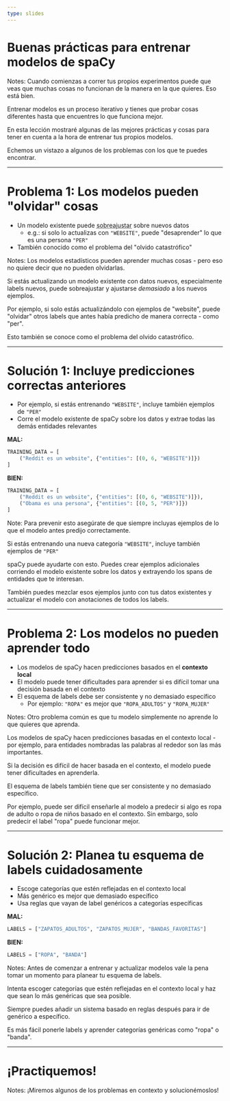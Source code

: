 ```yaml
---
type: slides
---
```


# Buenas prácticas para entrenar modelos de spaCy

Notes: Cuando comienzas a correr tus propios experimentos puede que veas que muchas cosas no funcionan de la manera en la que quieres. Eso está bien.

Entrenar modelos es un proceso iterativo y tienes que probar cosas diferentes hasta que encuentres lo que funciona mejor.

En esta lección mostraré algunas de las mejores prácticas y cosas para tener en cuenta a la hora de entrenar tus propios modelos.

Echemos un vistazo a algunos de los problemas con los que te puedes encontrar.

---

# Problema 1: Los modelos pueden "olvidar" cosas

- Un modelo existente puede <abbr title="En inglés: overfit.">sobreajustar</abbr> sobre nuevos datos
  - e.g.: si solo lo actualizas con `"WEBSITE"`, puede "desaprender" lo que es una persona `"PER"`
- También conocido como el problema del "olvido catastrófico"

Notes: Los modelos estadísticos pueden aprender muchas cosas - pero eso no quiere decir que no pueden olvidarlas.

Si estás actualizando un modelo existente con datos nuevos, especialmente labels nuevos, puede sobreajustar y ajustarse _demasiado_ a los nuevos ejemplos.

Por ejemplo, si solo estás actualizándolo con ejemplos de "website", puede "olvidar" otros labels que antes había predicho de manera correcta - como "per".

Esto también se conoce como el problema del olvido catastrófico.

---

# Solución 1: Incluye predicciones correctas anteriores

- Por ejemplo, si estás entrenando `"WEBSITE"`, incluye también ejemplos de `"PER"`
- Corre el modelo existente de spaCy sobre los datos y extrae todas las demás entidades relevantes

**MAL:**

```python
TRAINING_DATA = [
    ("Reddit es un website", {"entities": [(0, 6, "WEBSITE")]})
]
```

**BIEN:**

```python
TRAINING_DATA = [
    ("Reddit es un website", {"entities": [(0, 6, "WEBSITE")]}),
    ("Obama es una persona", {"entities": [(0, 5, "PER")]})
]
```

Note: Para prevenir esto asegúrate de que siempre incluyas ejemplos de lo que el modelo antes predijo correctamente.

Si estás entrenando una nueva categoría `"WEBSITE"`, incluye también ejemplos de `"PER"`

spaCy puede ayudarte con esto. Puedes crear ejemplos adicionales corriendo el modelo existente sobre los datos y extrayendo los spans de entidades que te interesan.

También puedes mezclar esos ejemplos junto con tus datos existentes y actualizar el modelo con anotaciones de todos los labels.

---

# Problema 2: Los modelos no pueden aprender todo

- Los modelos de spaCy hacen predicciones basados en el **contexto local**
- El modelo puede tener dificultades para aprender si es difícil tomar una decisión basada en el contexto
- El esquema de labels debe ser consistente y no demasiado específico
  - Por ejemplo: `"ROPA"` es mejor que `"ROPA_ADULTOS"` y `"ROPA_MUJER"`

Notes: Otro problema común es que tu modelo simplemente no aprende lo que quieres que aprenda.

Los modelos de spaCy hacen predicciones basadas en el contexto local - por ejemplo, para entidades nombradas las palabras al rededor son las más importantes.

Si la decisión es difícil de hacer basada en el contexto, el modelo puede tener dificultades en aprenderla.

El esquema de labels también tiene que ser consistente y no demasiado específico.

Por ejemplo, puede ser difícil enseñarle al modelo a predecir si algo es ropa de adulto o ropa de niños basado en el contexto. Sin embargo, solo predecir el label "ropa" puede funcionar mejor.

---

# Solución 2: Planea tu esquema de labels cuidadosamente

- Escoge categorías que estén reflejadas en el contexto local
- Más genérico es mejor que demasiado específico
- Usa reglas que vayan de label genéricos a categorías específicas

**MAL:**

```python
LABELS = ["ZAPATOS_ADULTOS", "ZAPATOS_MUJER", "BANDAS_FAVORITAS"]
```

**BIEN:**

```python
LABELS = ["ROPA", "BANDA"]
```

Notes: Antes de comenzar a entrenar y actualizar modelos vale la pena tomar un momento para planear tu esquema de labels.

Intenta escoger categorías que estén reflejadas en el contexto local y haz que sean lo más genéricas que sea posible.

Siempre puedes añadir un sistema basado en reglas después para ir de genérico a específico.

Es más fácil ponerle labels y aprender categorías genéricas como "ropa" o "banda".

---

# ¡Practiquemos!

Notes: ¡Miremos algunos de los problemas en contexto y solucionémoslos!
